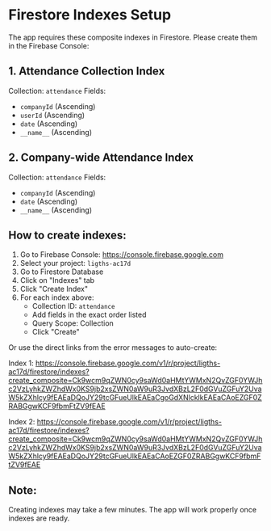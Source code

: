 # Firestore Indexes Setup

The app requires these composite indexes in Firestore. Please create them in the Firebase Console:

## 1. Attendance Collection Index

Collection: `attendance`
Fields:

- `companyId` (Ascending)
- `userId` (Ascending)
- `date` (Ascending)
- `__name__` (Ascending)

## 2. Company-wide Attendance Index

Collection: `attendance`
Fields:

- `companyId` (Ascending)
- `date` (Ascending)
- `__name__` (Ascending)

## How to create indexes:

1. Go to Firebase Console: https://console.firebase.google.com
2. Select your project: `ligths-ac17d`
3. Go to Firestore Database
4. Click on "Indexes" tab
5. Click "Create Index"
6. For each index above:
   - Collection ID: `attendance`
   - Add fields in the exact order listed
   - Query Scope: Collection
   - Click "Create"

Or use the direct links from the error messages to auto-create:

Index 1: https://console.firebase.google.com/v1/r/project/ligths-ac17d/firestore/indexes?create_composite=Ck9wcm9qZWN0cy9saWd0aHMtYWMxN2QvZGF0YWJhc2VzLyhkZWZhdWx0KS9jb2xsZWN0aW9uR3JvdXBzL2F0dGVuZGFuY2UvaW5kZXhlcy9fEAEaDQoJY29tcGFueUlkEAEaCgoGdXNlcklkEAEaCAoEZGF0ZRABGgwKCF9fbmFtZV9fEAE

Index 2: https://console.firebase.google.com/v1/r/project/ligths-ac17d/firestore/indexes?create_composite=Ck9wcm9qZWN0cy9saWd0aHMtYWMxN2QvZGF0YWJhc2VzLyhkZWZhdWx0KS9jb2xsZWN0aW9uR3JvdXBzL2F0dGVuZGFuY2UvaW5kZXhlcy9fEAEaDQoJY29tcGFueUlkEAEaCAoEZGF0ZRABGgwKCF9fbmFtZV9fEAE

## Note:

Creating indexes may take a few minutes. The app will work properly once indexes are ready.
